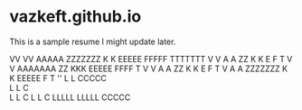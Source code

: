 # vazkeft.github.io
This is a sample resume I might update later.

VV     VV   AAAAA   ZZZZZZZ  K   K  EEEEE  FFFFF  TTTTTTT
 V     V   A     A      ZZ   K  K   E      F        T
  V   V    AAAAAAA     ZZ    KKK    EEEEE  FFFF     T
   V V     A     A    ZZ     K  K   E      F        T
    V      A     A   ZZZZZZZ K   K  EEEEE  F        T
''
                            L       L       CCCCC  
                            L       L      C     
                            L       L      C
                            L       L      C
                            LLLLL   LLLLL   CCCCC
